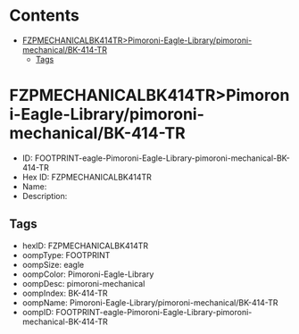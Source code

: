 



Contents
========

* [FZPMECHANICALBK414TR>Pimoroni-Eagle-Library/pimoroni-mechanical/BK-414-TR](#fzpmechanicalbk414trpimoroni-eagle-librarypimoroni-mechanicalbk-414-tr)
	* [Tags](#tags)

# FZPMECHANICALBK414TR>Pimoroni-Eagle-Library/pimoroni-mechanical/BK-414-TR

- ID: FOOTPRINT-eagle-Pimoroni-Eagle-Library-pimoroni-mechanical-BK-414-TR
- Hex ID: FZPMECHANICALBK414TR
- Name: 
- Description: 

## Tags

- hexID: FZPMECHANICALBK414TR
- oompType: FOOTPRINT
- oompSize: eagle
- oompColor: Pimoroni-Eagle-Library
- oompDesc: pimoroni-mechanical
- oompIndex: BK-414-TR
- oompName: Pimoroni-Eagle-Library/pimoroni-mechanical/BK-414-TR
- oompID: FOOTPRINT-eagle-Pimoroni-Eagle-Library-pimoroni-mechanical-BK-414-TR
